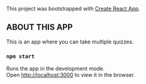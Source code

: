 This project was bootstrapped with [Create React App](https://github.com/facebook/create-react-app).

## ABOUT THIS APP

This is an app where you can take multiple quizzes.

### `npm start`

Runs the app in the development mode.<br>
Open [http://localhost:3000](http://localhost:3000) to view it in the browser.
